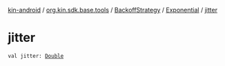 [kin-android](../../../index.md) / [org.kin.sdk.base.tools](../../index.md) / [BackoffStrategy](../index.md) / [Exponential](index.md) / [jitter](./jitter.md)

# jitter

`val jitter: `[`Double`](https://kotlinlang.org/api/latest/jvm/stdlib/kotlin/-double/index.html)